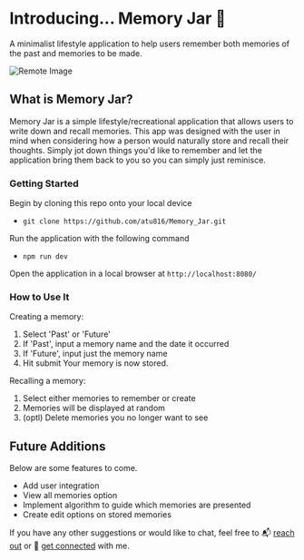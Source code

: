# Introducing... Memory Jar 💫
A minimalist lifestyle application to help users remember both memories of the past and memories to be made.

![Remote Image](https://uce3bda903bf1f0333f1a7c9db3d.previews.dropboxusercontent.com/p/thumb/AByxkNuWvqlZZnIU0q3EAdFCdfDbtlwABfsc-aY2aSL6Hs7UVfyUzt2HoxfCbq9CyxiAF3nqmuiHd9TTHfNkryMiWbiovt4AlnSm3Rc4u6kAXYkuWi1DM3Qy-ceirPLDX-i5MzocKxMJsGpzqe8MQxk1v7Ojmxqbu9KWhThrPIrivu4SUJznhFpmFxMEF91JZ8zpuvhOoWQFSw0xEozR8jti7cQL5tW8hIBcA827Ea5GtM3q7lISdHZocEdmOkaPwVAZeoJCedV-k3Eam_GgWLKinV-tZwFO1_DuM3yZbj4kpR8yFWzdBO9KCBmvNztthhLSM_yUvX1YLjutJXsyKWPaDaFBhgUmOwVJ6zZTimjD9MNHP4bRSqp5x5Rnj8twXKR7kTbLunEXJ1ReK5RcmUZa4ZyTYEk0f2zAcaEIKYtLfsrYbVKuHgjJt6Ckw0aCNpGCUES1900G1nHEx9Jo7t1CRnz70FFPKhIifOo6sKbQVQ/p.png)

## What is Memory Jar?
Memory Jar is a simple lifestyle/recreational application that allows users to write down and recall memories. This app was designed with the user in mind 
when considering how a person would naturally store and recall their thoughts. Simply jot down things you'd like to remember and let the application 
bring them back to you so you can simply just reminisce.

### Getting Started
Begin by cloning this repo onto your local device <br>
- ```git clone https://github.com/atu816/Memory_Jar.git``` <br>

Run the application with the following command
- ```npm run dev```

Open the application in a local browser at ```http://localhost:8080/```

### How to Use It

Creating a memory:
1. Select 'Past' or 'Future'
2. If 'Past', input a memory name and the date it occurred
3. If 'Future', input just the memory name
4. Hit submit
Your memory is now stored.

Recalling a memory:
1. Select either memories to remember or create
2. Memories will be displayed at random
3. (optl) Delete memories you no longer want to see


## Future Additions
Below are some features to come. 
- Add user integration
- View all memories option
- Implement algorithm to guide which memories are presented
- Create edit options on stored memories

If you have any other suggestions or would like to chat, feel free to 📬 [reach out](mailto:alexander.lee.tu@gmail.com) or 👥 [get connected](http://www.linkedin.com/in/atu816) with me.

